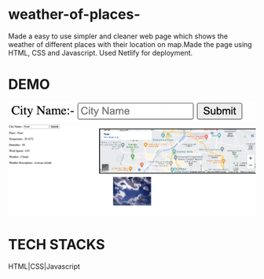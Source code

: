 # weather-of-places-
Made a easy to use simpler and cleaner web page which shows the weather of different places with their location on map.Made the page using HTML, CSS and Javascript. Used Netlify for deployment.
<h1>DEMO</h1>
<img src='https://github.com/pk393256/weather-of-places-/blob/main/Screenshot%202022-08-02%20at%2013.10.40.png'/>
<img src='https://github.com/pk393256/weather-of-places-/blob/main/Screenshot%202022-08-02%20at%2013.11.48.png'/>

<h1>TECH STACKS</h1>

HTML|CSS|Javascript
